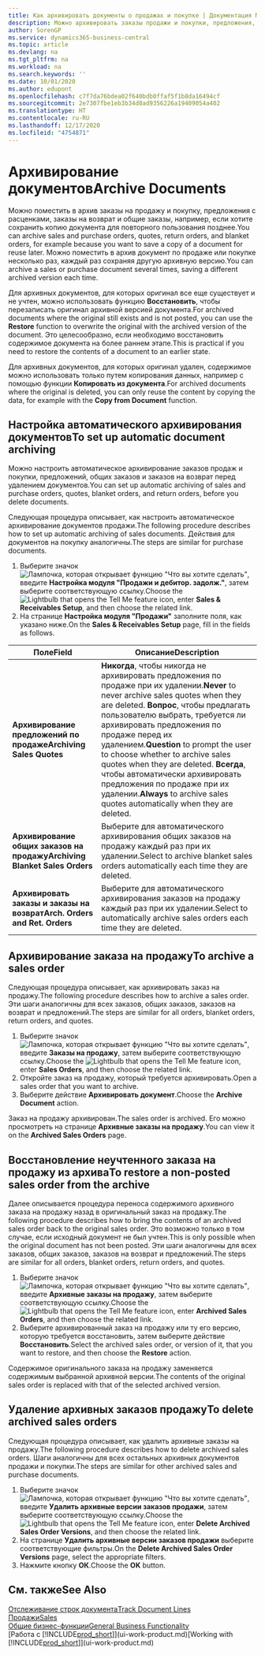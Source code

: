```yaml
---
title: Как архивировать документы о продажах и покупке | Документация Майкрософт
description: Можно архивировать заказы продажи и покупки, предложения, заказы на возврат и общие заказы, и можно использовать архивный документ для восстановления документа, из которого он был архивирован.
author: SorenGP
ms.service: dynamics365-business-central
ms.topic: article
ms.devlang: na
ms.tgt_pltfrm: na
ms.workload: na
ms.search.keywords: ''
ms.date: 10/01/2020
ms.author: edupont
ms.openlocfilehash: c7f7da76bdea02f640bdb0ffaf5f1b8da16494cf
ms.sourcegitcommit: 2e7307fbe1eb3b34d0ad9356226a19409054a402
ms.translationtype: HT
ms.contentlocale: ru-RU
ms.lasthandoff: 12/17/2020
ms.locfileid: "4754871"
---
```

# <a name="archive-documents"></a><span data-ttu-id="7137c-103">Архивирование документов</span><span class="sxs-lookup"><span data-stu-id="7137c-103">Archive Documents</span></span>
<span data-ttu-id="7137c-104">Можно поместить в архив заказы на продажу и покупку, предложения с расценками, заказы на возврат и общие заказы, например, если хотите сохранить копию документа для повторного пользования позднее.</span><span class="sxs-lookup"><span data-stu-id="7137c-104">You can archive sales and purchase orders, quotes, return orders, and blanket orders, for example because you want to save a copy of a document for reuse later.</span></span> <span data-ttu-id="7137c-105">Можно поместить в архив документ по продаже или покупке несколько раз, каждый раз сохраняя другую архивную версию.</span><span class="sxs-lookup"><span data-stu-id="7137c-105">You can archive a sales or purchase document several times, saving a different archived version each time.</span></span>

<span data-ttu-id="7137c-106">Для архивных документов, для которых оригинал все еще существует и не учтен, можно использовать функцию **Восстановить**, чтобы перезаписать оригинал архивной версией документа.</span><span class="sxs-lookup"><span data-stu-id="7137c-106">For archived documents where the original still exists and is not posted, you can use the **Restore** function to overwrite the original with the archived version of the document.</span></span> <span data-ttu-id="7137c-107">Это целесообразно, если необходимо восстановить содержимое документа на более раннем этапе.</span><span class="sxs-lookup"><span data-stu-id="7137c-107">This is practical if you need to restore the contents of a document to an earlier state.</span></span>

<span data-ttu-id="7137c-108">Для архивных документов, для которых оригинал удален, содержимое можно использовать только путем копирования данных, например с помощью функции **Копировать из документа**.</span><span class="sxs-lookup"><span data-stu-id="7137c-108">For archived documents where the original is deleted, you can only reuse the content by copying the data, for example with the **Copy from Document** function.</span></span>   

## <a name="to-set-up-automatic-document-archiving"></a><span data-ttu-id="7137c-109">Настройка автоматического архивирования документов</span><span class="sxs-lookup"><span data-stu-id="7137c-109">To set up automatic document archiving</span></span>  
<span data-ttu-id="7137c-110">Можно настроить автоматическое архивирование заказов продаж и покупки, предложений, общих заказов и заказов на возврат перед удалением документов.</span><span class="sxs-lookup"><span data-stu-id="7137c-110">You can set up automatic archiving of sales and purchase orders, quotes, blanket orders, and return orders, before you delete documents.</span></span>

<span data-ttu-id="7137c-111">Следующая процедура описывает, как настроить автоматическое архивирование документов продажи.</span><span class="sxs-lookup"><span data-stu-id="7137c-111">The following procedure describes how to set up automatic archiving of sales documents.</span></span> <span data-ttu-id="7137c-112">Действия для документов на покупку аналогичны.</span><span class="sxs-lookup"><span data-stu-id="7137c-112">The steps are similar for purchase documents.</span></span>
1.  <span data-ttu-id="7137c-113">Выберите значок ![Лампочка, которая открывает функцию "Что вы хотите сделать"](media/ui-search/search_small.png "Что вы хотите сделать"), введите **Настройка модуля "Продажи и дебитор. задолж."**, затем выберите соответствующую ссылку.</span><span class="sxs-lookup"><span data-stu-id="7137c-113">Choose the ![Lightbulb that opens the Tell Me feature](media/ui-search/search_small.png "Tell me what you want to do") icon, enter **Sales & Receivables Setup**, and then choose the related link.</span></span>
2. <span data-ttu-id="7137c-114">На странице **Настройка модуля "Продажи"** заполните поля, как указано ниже.</span><span class="sxs-lookup"><span data-stu-id="7137c-114">On the **Sales & Receivables Setup** page, fill in the fields as follows.</span></span>

|<span data-ttu-id="7137c-115">Поле</span><span class="sxs-lookup"><span data-stu-id="7137c-115">Field</span></span>|<span data-ttu-id="7137c-116">Описание</span><span class="sxs-lookup"><span data-stu-id="7137c-116">Description</span></span>|
|-----|-----------|
|<span data-ttu-id="7137c-117">**Архивирование предложений по продаже**</span><span class="sxs-lookup"><span data-stu-id="7137c-117">**Archiving Sales Quotes**</span></span>|<span data-ttu-id="7137c-118">**Никогда**, чтобы никогда не архивировать предложения по продаже при их удалении.</span><span class="sxs-lookup"><span data-stu-id="7137c-118">**Never** to never archive sales quotes when they are deleted.</span></span> <span data-ttu-id="7137c-119">**Вопрос**, чтобы предлагать пользователю выбрать, требуется ли архивировать предложения по продаже перед их удалением.</span><span class="sxs-lookup"><span data-stu-id="7137c-119">**Question** to prompt the user to choose whether to archive sales quotes when they are deleted.</span></span> <span data-ttu-id="7137c-120">**Всегда**, чтобы автоматически архивировать предложения по продаже при их удалении.</span><span class="sxs-lookup"><span data-stu-id="7137c-120">**Always** to archive sales quotes automatically when they are deleted.</span></span>|
|<span data-ttu-id="7137c-121">**Архивирование общих заказов на продажу**</span><span class="sxs-lookup"><span data-stu-id="7137c-121">**Archiving Blanket Sales Orders**</span></span>|<span data-ttu-id="7137c-122">Выберите для автоматического архивирования общих заказов на продажу каждый раз при их удалении.</span><span class="sxs-lookup"><span data-stu-id="7137c-122">Select to archive blanket sales orders automatically each time they are deleted.</span></span>|
|<span data-ttu-id="7137c-123">**Архивировать заказы и заказы на возврат**</span><span class="sxs-lookup"><span data-stu-id="7137c-123">**Arch. Orders and Ret. Orders**</span></span>|<span data-ttu-id="7137c-124">Выберите для автоматического архивирования заказов на продажу каждый раз при их удалении.</span><span class="sxs-lookup"><span data-stu-id="7137c-124">Select to automatically archive sales orders each time they are deleted.</span></span>|

## <a name="to-archive-a-sales-order"></a><span data-ttu-id="7137c-125">Архивирование заказа на продажу</span><span class="sxs-lookup"><span data-stu-id="7137c-125">To archive a sales order</span></span>
<span data-ttu-id="7137c-126">Следующая процедура описывает, как архивировать заказ на продажу.</span><span class="sxs-lookup"><span data-stu-id="7137c-126">The following procedure describes how to archive a sales order.</span></span> <span data-ttu-id="7137c-127">Эти шаги аналогичны для всех заказов, общих заказов, заказов на возврат и предложений.</span><span class="sxs-lookup"><span data-stu-id="7137c-127">The steps are similar for all orders, blanket orders, return orders, and quotes.</span></span>

1.  <span data-ttu-id="7137c-128">Выберите значок ![Лампочка, которая открывает функцию "Что вы хотите сделать"](media/ui-search/search_small.png "Что вы хотите сделать"), введите **Заказы на продажу**, затем выберите соответствующую ссылку.</span><span class="sxs-lookup"><span data-stu-id="7137c-128">Choose the ![Lightbulb that opens the Tell Me feature](media/ui-search/search_small.png "Tell me what you want to do") icon, enter **Sales Orders**, and then choose the related link.</span></span>  
2.  <span data-ttu-id="7137c-129">Откройте заказ на продажу, который требуется архивировать.</span><span class="sxs-lookup"><span data-stu-id="7137c-129">Open a sales order that you want to archive.</span></span>  
3.  <span data-ttu-id="7137c-130">Выберите действие **Архивировать документ**.</span><span class="sxs-lookup"><span data-stu-id="7137c-130">Choose the **Archive Document** action.</span></span>

<span data-ttu-id="7137c-131">Заказ на продажу архивирован.</span><span class="sxs-lookup"><span data-stu-id="7137c-131">The sales order is archived.</span></span> <span data-ttu-id="7137c-132">Его можно просмотреть на странице **Архивные заказы на продажу**.</span><span class="sxs-lookup"><span data-stu-id="7137c-132">You can view it on the **Archived Sales Orders** page.</span></span>

## <a name="to-restore-a-non-posted-sales-order-from-the-archive"></a><span data-ttu-id="7137c-133">Восстановление неучтенного заказа на продажу из архива</span><span class="sxs-lookup"><span data-stu-id="7137c-133">To restore a non-posted sales order from the archive</span></span>
<span data-ttu-id="7137c-134">Далее описывается процедура переноса содержимого архивного заказа на продажу назад в оригинальный заказ на продажу.</span><span class="sxs-lookup"><span data-stu-id="7137c-134">The following procedure describes how to bring the contents of an archived sales order back to the original sales order.</span></span> <span data-ttu-id="7137c-135">Это возможно только в том случае, если исходный документ не был учтен.</span><span class="sxs-lookup"><span data-stu-id="7137c-135">This is only possible when the original document has not been posted.</span></span> <span data-ttu-id="7137c-136">Эти шаги аналогичны для всех заказов, общих заказов, заказов на возврат и предложений.</span><span class="sxs-lookup"><span data-stu-id="7137c-136">The steps are similar for all orders, blanket orders, return orders, and quotes.</span></span>

1. <span data-ttu-id="7137c-137">Выберите значок ![Лампочка, которая открывает функцию "Что вы хотите сделать"](media/ui-search/search_small.png "Что вы хотите сделать"), введите **Архивные заказы на продажу**, затем выберите соответствующую ссылку.</span><span class="sxs-lookup"><span data-stu-id="7137c-137">Choose the ![Lightbulb that opens the Tell Me feature](media/ui-search/search_small.png "Tell me what you want to do") icon, enter **Archived Sales Orders**, and then choose the related link.</span></span>
2. <span data-ttu-id="7137c-138">Выберите архивированный заказ на продажу или ту его версию, которую требуется восстановить, затем выберите действие **Восстановить**.</span><span class="sxs-lookup"><span data-stu-id="7137c-138">Select the archived sales order, or version of it, that you want to restore, and then choose the **Restore** action.</span></span>  

<span data-ttu-id="7137c-139">Содержимое оригинального заказа на продажу заменяется содержимым выбранной архивной версии.</span><span class="sxs-lookup"><span data-stu-id="7137c-139">The contents of the original sales order is replaced with that of the selected archived version.</span></span>

## <a name="to-delete-archived-sales-orders"></a><span data-ttu-id="7137c-140">Удаление архивных заказов продажу</span><span class="sxs-lookup"><span data-stu-id="7137c-140">To delete archived sales orders</span></span>
<span data-ttu-id="7137c-141">Следующая процедура описывает, как удалить архивные заказы на продажу.</span><span class="sxs-lookup"><span data-stu-id="7137c-141">The following procedure describes how to delete archived sales orders.</span></span> <span data-ttu-id="7137c-142">Шаги аналогичны для всех остальных архивных документов продажи и покупки.</span><span class="sxs-lookup"><span data-stu-id="7137c-142">The steps are similar for other archived sales and purchase documents.</span></span>

1.  <span data-ttu-id="7137c-143">Выберите значок ![Лампочка, которая открывает функцию "Что вы хотите сделать"](media/ui-search/search_small.png "Что вы хотите сделать"), введите **Удалить архивные версии заказов продажи**, затем выберите соответствующую ссылку.</span><span class="sxs-lookup"><span data-stu-id="7137c-143">Choose the ![Lightbulb that opens the Tell Me feature](media/ui-search/search_small.png "Tell me what you want to do") icon, enter **Delete Archived Sales Order Versions**, and then choose the related link.</span></span>  
2.  <span data-ttu-id="7137c-144">На странице **Удалить архивные версии заказов продажи** выберите соответствующие фильтры.</span><span class="sxs-lookup"><span data-stu-id="7137c-144">On the **Delete Archived Sales Order Versions** page, select the appropriate filters.</span></span>  
3.  <span data-ttu-id="7137c-145">Нажмите кнопку **ОК**.</span><span class="sxs-lookup"><span data-stu-id="7137c-145">Choose the **OK** button.</span></span>

## <a name="see-also"></a><span data-ttu-id="7137c-146">См. также</span><span class="sxs-lookup"><span data-stu-id="7137c-146">See Also</span></span>
[<span data-ttu-id="7137c-147">Отслеживание строк документа</span><span class="sxs-lookup"><span data-stu-id="7137c-147">Track Document Lines</span></span>](across-how-to-track-document-lines.md)  
[<span data-ttu-id="7137c-148">Продажи</span><span class="sxs-lookup"><span data-stu-id="7137c-148">Sales</span></span>](sales-manage-sales.md)  
[<span data-ttu-id="7137c-149">Общие бизнес-функции</span><span class="sxs-lookup"><span data-stu-id="7137c-149">General Business Functionality</span></span>](ui-across-business-areas.md)  
<span data-ttu-id="7137c-150">[Работа с [!INCLUDE[prod_short](includes/prod_short.md)]](ui-work-product.md)</span><span class="sxs-lookup"><span data-stu-id="7137c-150">[Working with [!INCLUDE[prod_short](includes/prod_short.md)]](ui-work-product.md)</span></span>
